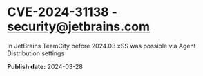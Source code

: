 # CVE-2024-31138 - security@jetbrains.com

In JetBrains TeamCity before 2024.03 xSS was possible via Agent Distribution settings

**Publish date:** 2024-03-28
